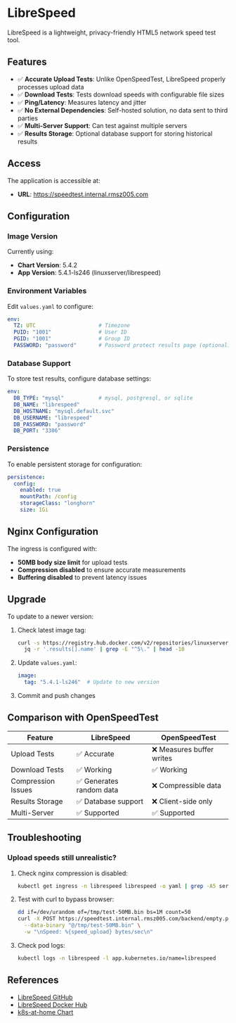 # LibreSpeed

LibreSpeed is a lightweight, privacy-friendly HTML5 network speed test tool.

## Features

- ✅ **Accurate Upload Tests**: Unlike OpenSpeedTest, LibreSpeed properly processes upload data
- ✅ **Download Tests**: Tests download speeds with configurable file sizes
- ✅ **Ping/Latency**: Measures latency and jitter
- ✅ **No External Dependencies**: Self-hosted solution, no data sent to third parties
- ✅ **Multi-Server Support**: Can test against multiple servers
- ✅ **Results Storage**: Optional database support for storing historical results

## Access

The application is accessible at:
- **URL**: https://speedtest.internal.rmsz005.com

## Configuration

### Image Version

Currently using:
- **Chart Version**: 5.4.2
- **App Version**: 5.4.1-ls246 (linuxserver/librespeed)

### Environment Variables

Edit `values.yaml` to configure:

```yaml
env:
  TZ: UTC                    # Timezone
  PUID: "1001"               # User ID
  PGID: "1001"               # Group ID
  PASSWORD: "password"       # Password protect results page (optional)
```

### Database Support

To store test results, configure database settings:

```yaml
env:
  DB_TYPE: "mysql"           # mysql, postgresql, or sqlite
  DB_NAME: "librespeed"
  DB_HOSTNAME: "mysql.default.svc"
  DB_USERNAME: "librespeed"
  DB_PASSWORD: "password"
  DB_PORT: "3306"
```

### Persistence

To enable persistent storage for configuration:

```yaml
persistence:
  config:
    enabled: true
    mountPath: /config
    storageClass: "longhorn"
    size: 1Gi
```

## Nginx Configuration

The ingress is configured with:
- **50MB body size limit** for upload tests
- **Compression disabled** to ensure accurate measurements
- **Buffering disabled** to prevent latency issues

## Upgrade

To update to a newer version:

1. Check latest image tag:
   ```bash
   curl -s https://registry.hub.docker.com/v2/repositories/linuxserver/librespeed/tags | \
     jq -r '.results[].name' | grep -E "^5\." | head -10
   ```

2. Update `values.yaml`:
   ```yaml
   image:
     tag: "5.4.1-ls246"  # Update to new version
   ```

3. Commit and push changes

## Comparison with OpenSpeedTest

| Feature | LibreSpeed | OpenSpeedTest |
|---------|-----------|---------------|
| Upload Tests | ✅ Accurate | ❌ Measures buffer writes |
| Download Tests | ✅ Working | ✅ Working |
| Compression Issues | ✅ Generates random data | ❌ Compressible data |
| Results Storage | ✅ Database support | ❌ Client-side only |
| Multi-Server | ✅ Supported | ✅ Supported |

## Troubleshooting

### Upload speeds still unrealistic?

1. Check nginx compression is disabled:
   ```bash
   kubectl get ingress -n librespeed librespeed -o yaml | grep -A5 server-snippet
   ```

2. Test with curl to bypass browser:
   ```bash
   dd if=/dev/urandom of=/tmp/test-50MB.bin bs=1M count=50
   curl -X POST https://speedtest.internal.rmsz005.com/backend/empty.php \
     --data-binary "@/tmp/test-50MB.bin" \
     -w "\nSpeed: %{speed_upload} bytes/sec\n"
   ```

3. Check pod logs:
   ```bash
   kubectl logs -n librespeed -l app.kubernetes.io/name=librespeed
   ```

## References

- [LibreSpeed GitHub](https://github.com/librespeed/speedtest)
- [LibreSpeed Docker Hub](https://hub.docker.com/r/linuxserver/librespeed)
- [k8s-at-home Chart](https://artifacthub.io/packages/helm/geek-cookbook/librespeed)


